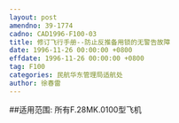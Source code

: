 ```yaml
---
layout: post
amendno: 39-1774
cadno: CAD1996-F100-03
title: 修订飞行手册--防止反推备用锁的无警告故障
date: 1996-11-26 00:00:00 +0800
effdate: 1996-11-26 00:00:00 +0800
tag: F100
categories: 民航华东管理局适航处
author: 徐春雷
---
```


##适用范围:
所有F.28MK.0100型飞机

